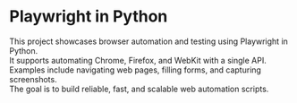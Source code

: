 # Playwright in Python

This project showcases browser automation and testing using Playwright in Python.  
It supports automating Chrome, Firefox, and WebKit with a single API.  
Examples include navigating web pages, filling forms, and capturing screenshots.  
The goal is to build reliable, fast, and scalable web automation scripts.
